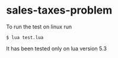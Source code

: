 # sales-taxes-problem

To run the test on linux run

    $ lua test.lua

It has been tested only on lua version 5.3